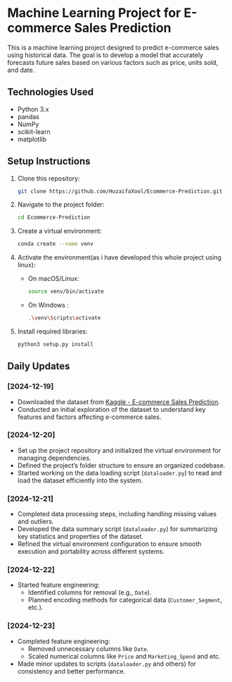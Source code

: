 # Machine Learning Project for E-commerce Sales Prediction

This is a machine learning project designed to predict e-commerce sales using historical data. The goal is to develop a model that accurately forecasts future sales based on various factors such as price, units sold, and date.

## Technologies Used
- Python 3.x
- pandas
- NumPy
- scikit-learn
- matplotlib

## Setup Instructions

1. Clone this repository:
    ```bash
    git clone https://github.com/HuzaifaXool/Ecommerce-Prediction.git
    ```

2. Navigate to the project folder:
    ```bash
    cd Ecommerce-Prediction
    ```

3. Create a virtual environment:
    ```bash
    conda create --name venv 
    ```

4. Activate the environment(as i have developed this whole project using linux):
    - On macOS/Linux:
      ```bash
      source venv/bin/activate
      ```

    - On Windows :
      ```bash
      .\venv\Scripts\activate
      ```

5. Install required libraries:
    ```bash
    python3 setup.py install
    ```



## Daily Updates

### [2024-12-19]
- Downloaded the dataset from [Kaggle - E-commerce Sales Prediction](https://www.kaggle.com/datasets/nevildhinoja/e-commerce-sales-prediction-dataset/data).
- Conducted an initial exploration of the dataset to understand key features and factors affecting e-commerce sales.

### [2024-12-20]
- Set up the project repository and initialized the virtual environment for managing dependencies.
- Defined the project’s folder structure to ensure an organized codebase.
- Started working on the data loading script (`dataloader.py`) to read and load the dataset efficiently into the system.

### [2024-12-21]
- Completed data processing steps, including handling missing values and outliers.
- Developed the data summary script (`dataloader.py`) for summarizing key statistics and properties of the dataset.
- Refined the virtual environment configuration to ensure smooth execution and portability across different systems.

### [2024-12-22] 
   - Started feature engineering:
      - Identified columns for removal (e.g., `Date`).  
      - Planned encoding methods for categorical data (`Customer_Segment`, etc.). 

### [2024-12-23] 
   - Completed feature engineering:
      - Removed unnecessary columns like `Date`.    
      - Scaled numerical columns like `Price` and `Marketing_Spend` and etc.  
   - Made minor updates to scripts (`dataloader.py` and others) for consistency and better performance.    

